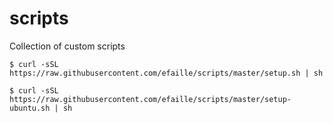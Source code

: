 # scripts
Collection of custom scripts

```
$ curl -sSL https://raw.githubusercontent.com/efaille/scripts/master/setup.sh | sh
```
```
$ curl -sSL https://raw.githubusercontent.com/efaille/scripts/master/setup-ubuntu.sh | sh
```
